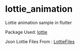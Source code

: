 # lottie_animation

Lottie animation sample in flutter

Package Used: [lottie](https://pub.dev/packages/lottie)

Json Lottie Files From : [LottieFiles](https://lottiefiles.com/)

